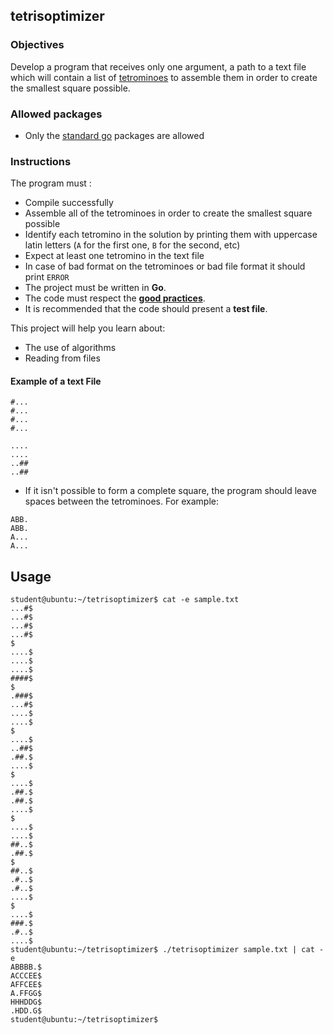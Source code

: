 ## tetrisoptimizer

### Objectives

Develop a program that receives only one argument, a path to a text file which will contain a list of [tetrominoes](https://en.wikipedia.org/wiki/Tetromino) to assemble them in order to create the smallest square possible.

### Allowed packages

- Only the [standard go](https://golang.org/pkg/) packages are allowed

### Instructions

The program must :

- Compile successfully
- Assemble all of the tetrominoes in order to create the smallest square possible
- Identify each tetromino in the solution by printing them with uppercase latin letters (`A` for the first one, `B` for the second, etc)
- Expect at least one tetromino in the text file
- In case of bad format on the tetrominoes or bad file format it should print `ERROR`
- The project must be written in **Go**.
- The code must respect the [**good practices**](https://public.01-edu.org/subjects/good-practices/).
- It is recommended that the code should present a **test file**.

This project will help you learn about:

- The use of algorithms
- Reading from files

#### Example of a text File

```console
#...
#...
#...
#...

....
....
..##
..##
```

- If it isn't possible to form a complete square, the program should leave spaces between the tetrominoes. For example:

```console
ABB.
ABB.
A...
A...
```

## Usage

```
student@ubuntu:~/tetrisoptimizer$ cat -e sample.txt
...#$
...#$
...#$
...#$
$
....$
....$
....$
####$
$
.###$
...#$
....$
....$
$
....$
..##$
.##.$
....$
$
....$
.##.$
.##.$
....$
$
....$
....$
##..$
.##.$
$
##..$
.#..$
.#..$
....$
$
....$
###.$
.#..$
....$
student@ubuntu:~/tetrisoptimizer$ ./tetrisoptimizer sample.txt | cat -e
ABBBB.$
ACCCEE$
AFFCEE$
A.FFGG$
HHHDDG$
.HDD.G$
student@ubuntu:~/tetrisoptimizer$
```
